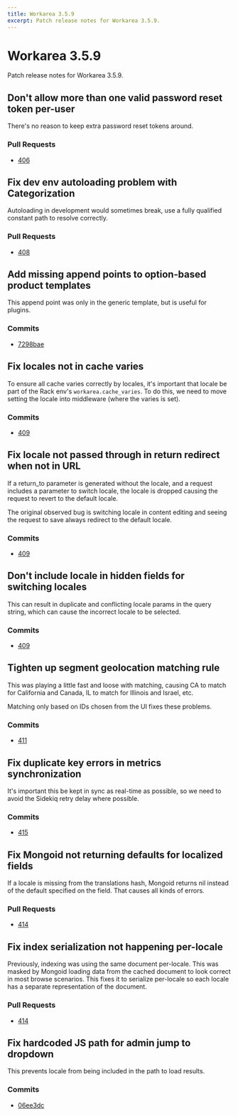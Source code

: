```yaml
---
title: Workarea 3.5.9
excerpt: Patch release notes for Workarea 3.5.9.
---
```


# Workarea 3.5.9

Patch release notes for Workarea 3.5.9.

## Don't allow more than one valid password reset token per-user

There's no reason to keep extra password reset tokens around.

### Pull Requests

- [406](https://github.com/workarea-commerce/workarea/pull/406)

## Fix dev env autoloading problem with Categorization

Autoloading in development would sometimes break, use a fully qualified constant
path to resolve correctly.

### Pull Requests

- [408](https://github.com/workarea-commerce/workarea/pull/408)

## Add missing append points to option-based product templates

This append point was only in the generic template, but is useful for plugins.

### Commits

- [7298bae](https://github.com/workarea-commerce/workarea/commit/7298bae444e751a33ca410ca4628118fad1800c1)

## Fix locales not in cache varies

To ensure all cache varies correctly by locales, it's important that locale be
part of the Rack env's `workarea.cache_varies`. To do this, we need to move
setting the locale into middleware (where the varies is set).

### Commits

- [409](https://github.com/workarea-commerce/workarea/pull/409)

## Fix locale not passed through in return redirect when not in URL

If a return_to parameter is generated without the locale, and a request
includes a parameter to switch locale, the locale is dropped causing the
request to revert to the default locale.

The original observed bug is switching locale in content editing and
seeing the request to save always redirect to the default locale.

### Commits

- [409](https://github.com/workarea-commerce/workarea/pull/409)

## Don't include locale in hidden fields for switching locales

This can result in duplicate and conflicting locale params in the query
string, which can cause the incorrect locale to be selected.

### Commits

- [409](https://github.com/workarea-commerce/workarea/pull/409)

## Tighten up segment geolocation matching rule

This was playing a little fast and loose with matching, causing CA to
match for California and Canada, IL to match for Illinois and Israel, etc.

Matching only based on IDs chosen from the UI fixes these problems.

### Commits

- [411](https://github.com/workarea-commerce/workarea/pull/411)

## Fix duplicate key errors in metrics synchronization

It's important this be kept in sync as real-time as possible, so we need
to avoid the Sidekiq retry delay where possible.

### Commits

- [415](https://github.com/workarea-commerce/workarea/pull/415)

## Fix Mongoid not returning defaults for localized fields

If a locale is missing from the translations hash, Mongoid returns nil instead
of the default specified on the field. That causes all kinds of errors.

### Pull Requests

- [414](https://github.com/workarea-commerce/workarea/pull/414)

## Fix index serialization not happening per-locale

Previously, indexing was using the same document per-locale. This was masked by
Mongoid loading data from the cached document to look correct in most browse
scenarios. This fixes it to serialize per-locale so each locale has a separate
representation of the document.

### Pull Requests

- [414](https://github.com/workarea-commerce/workarea/pull/414)

## Fix hardcoded JS path for admin jump to dropdown

This prevents locale from being included in the path to load results.

### Commits

- [06ee3dc](https://github.com/workarea-commerce/workarea/commit/06ee3dcfc5f74155b72a0a51a553ad0ef30d5e35)
